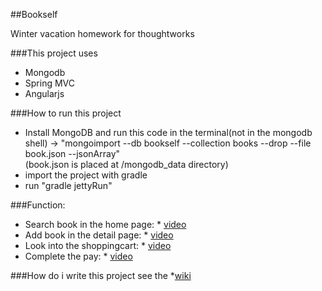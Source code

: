 ##Bookself

Winter vacation homework for thoughtworks 

###This project uses
* Mongodb
* Spring MVC
* Angularjs

###How to run this project
* Install MongoDB and run this code in the terminal(not in the mongodb shell)
     -> "mongoimport --db bookself --collection books --drop --file book.json --jsonArray"  
        (book.json is placed at /mongodb_data directory)
* import the project with gradle
* run "gradle jettyRun"


###Function:
* Search book in the home page: * [video](http://7xnevx.com1.z0.glb.clouddn.com/search.mp4)
* Add book in the detail page: * [video](http://7xnevx.com1.z0.glb.clouddn.com/add.mp4)
* Look into the shoppingcart: * [video](http://7xnevx.com1.z0.glb.clouddn.com/shoppingcart.mp4)
* Complete the pay: * [video](http://7xnevx.com1.z0.glb.clouddn.com/success.mp4)

###How do i write this project
see the *[wiki](https://github.com/Mirrorhanyu/Bookshelf/wiki)
